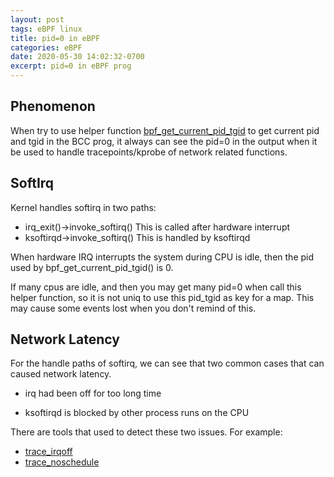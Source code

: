 ```yaml
---
layout: post
tags: eBPF linux
title: pid=0 in eBPF
categories: eBPF
date: 2020-05-30 14:02:32-0700
excerpt: pid=0 in eBPF prog
---
```


## Phenomenon

When try to use helper function [bpf_get_current_pid_tgid](https://github.com/iovisor/bcc/blob/master/docs/reference_guide.md#4-bpf_get_current_pid_tgid)
to get current pid and tgid in the BCC prog, it always can see the pid=0 in the output when it be used to handle tracepoints/kprobe of network related functions.

## SoftIrq

Kernel handles softirq in two paths:
* irq_exit()->invoke_softirq() This is called after hardware interrupt 
* ksoftirqd->invoke_softirq() This is handled by ksoftirqd

When hardware IRQ interrupts the system during CPU is idle, then the pid used by bpf_get_current_pid_tgid() is 0. 

If many cpus are idle, and then you may get many pid=0 when call this helper function, so it is not uniq to use this pid_tgid as key for a map.
This may cause some events lost when you  don't remind of this. 

## Network Latency

For the handle paths of softirq, we can see that two common cases that can caused network latency.

* irq had been off for too long time
   
* ksoftirqd is blocked by other process runs on the CPU

There are tools that used to detect these two issues. 
For example:
* [trace_irqoff](https://github.com/bytedance/trace-irqoff)
* [trace_noschedule](https://github.com/bytedance/trace-noschedule)

